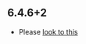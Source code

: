 ## 6.4.6+2

- Please [look to this]((https://dooboolab.github.io/flutter_sound/doc/book/CHANGELOG.html))
